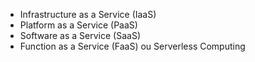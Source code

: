 - Infrastructure as a Service (IaaS)
- Platform as a Service (PaaS)
- Software as a Service (SaaS)
- Function as a Service (FaaS) ou Serverless Computing